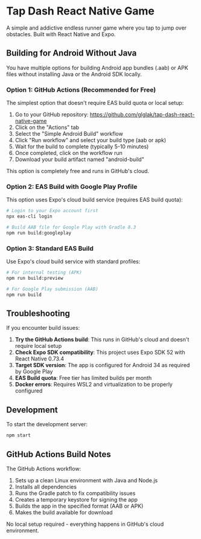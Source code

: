 # Tap Dash React Native Game

A simple and addictive endless runner game where you tap to jump over obstacles. Built with React Native and Expo.

## Building for Android Without Java

You have multiple options for building Android app bundles (.aab) or APK files without installing Java or the Android SDK locally.

### Option 1: GitHub Actions (Recommended for Free)

The simplest option that doesn't require EAS build quota or local setup:

1. Go to your GitHub repository: https://github.com/glglak/tap-dash-react-native-game
2. Click on the "Actions" tab
3. Select the "Simple Android Build" workflow
4. Click "Run workflow" and select your build type (aab or apk)
5. Wait for the build to complete (typically 5-10 minutes)
6. Once completed, click on the workflow run
7. Download your build artifact named "android-build"

This option is completely free and runs in GitHub's cloud.

### Option 2: EAS Build with Google Play Profile

This option uses Expo's cloud build service (requires EAS build quota):

```bash
# Login to your Expo account first
npx eas-cli login

# Build AAB file for Google Play with Gradle 8.3
npm run build:googleplay
```

### Option 3: Standard EAS Build 

Use Expo's cloud build service with standard profiles:

```bash
# For internal testing (APK)
npm run build:preview

# For Google Play submission (AAB)
npm run build
```

## Troubleshooting

If you encounter build issues:

1. **Try the GitHub Actions build**: This runs in GitHub's cloud and doesn't require local setup
2. **Check Expo SDK compatibility**: This project uses Expo SDK 52 with React Native 0.73.4
3. **Target SDK version**: The app is configured for Android 34 as required by Google Play
4. **EAS Build quota**: Free tier has limited builds per month
5. **Docker errors**: Requires WSL2 and virtualization to be properly configured

## Development

To start the development server:

```bash
npm start
```

## GitHub Actions Build Notes

The GitHub Actions workflow:
1. Sets up a clean Linux environment with Java and Node.js
2. Installs all dependencies
3. Runs the Gradle patch to fix compatibility issues
4. Creates a temporary keystore for signing the app
5. Builds the app in the specified format (AAB or APK)
6. Makes the build available for download

No local setup required - everything happens in GitHub's cloud environment.
